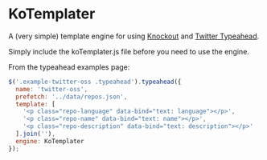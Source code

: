 KoTemplater
===========

A (very simple) template engine for using [Knockout](http://knockoutjs.com/) and [Twitter Typeahead](https://github.com/twitter/typeahead.js).

Simply include the koTemplater.js file before you need to use the engine.

From the typeahead examples page:

```javascript
$('.example-twitter-oss .typeahead').typeahead({                              
  name: 'twitter-oss',                                                        
  prefetch: '../data/repos.json',                                             
  template: [                                                                 
    '<p class="repo-language" data-bind="text: language"></p>',                              
    '<p class="repo-name" data-bind="text: name"></p>',                                      
    '<p class="repo-description" data-bind="text: description"></p>'                         
  ].join(''),                                                                 
  engine: KoTemplater                                                               
});
```
